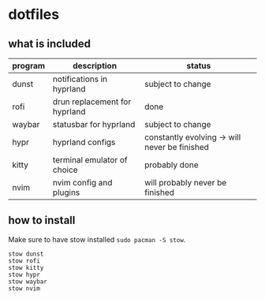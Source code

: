 # dotfiles

## what is included

| program | description | status |
|---------|-------------|--------|
| dunst | notifications in hyprland | subject to change |
| rofi | drun replacement for hyprland | done |
| waybar | statusbar for hyprland | subject to change |
| hypr | hyprland configs | constantly evolving -> will never be finished |
| kitty | terminal emulator of choice | probably done |
| nvim | nvim config and plugins | will probably never be finished |

## how to install

Make sure to have stow installed `sudo pacman -S stow`.

```
stow dunst
stow rofi
stow kitty
stow hypr
stow waybar
stow nvim
```
